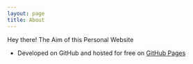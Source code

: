 ```yaml
---
layout: page
title: About
---
```


<p class="message">
  Hey there!
  The Aim of this Personal Website
</p>



* Developed on GitHub and hosted for free on [GitHub Pages](https://pages.github.com)
